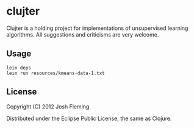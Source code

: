 # clujter

Clujter is a holding project for implementations of unsupervised learning algorithms. All suggestions and criticisms are very welcome.

## Usage

    lein deps
    lein run resources/kmeans-data-1.txt

## License

Copyright (C) 2012 Josh Fleming

Distributed under the Eclipse Public License, the same as Clojure.
